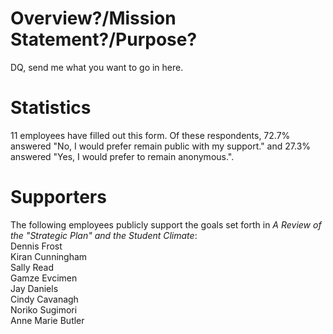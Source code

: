 # Overview?/Mission Statement?/Purpose?
DQ, send me what you want to go in here.  
# Statistics
11 employees have filled out this form. Of these respondents, 72.7% answered "No, I would prefer remain public with my support." and 27.3% answered "Yes, I would prefer to remain anonymous.".  
# Supporters
The following employees publicly support the goals set forth in _A Review of the "Strategic Plan" and the Student Climate_:  
Dennis Frost  
Kiran Cunningham  
Sally Read  
Gamze Evcimen  
Jay Daniels  
Cindy Cavanagh  
Noriko Sugimori  
Anne Marie Butler  
